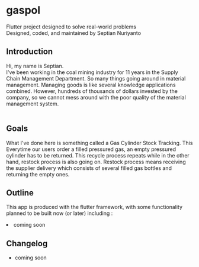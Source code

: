 # gaspol

Flutter project designed to solve real-world problems<br>
Designed, coded, and maintained by Septian Nuriyanto

## Introduction

Hi, my name is Septian.<br>
I've been working in the coal mining industry for 11 years in the Supply Chain Management Department. So many things going around in material management. Managing goods is like several knowledge applications combined. However, hundreds of thousands of dollars invested by the company, so we cannot mess around with the poor quality of the material management system.<br><br>

## Goals
What I've done here is something called a Gas Cylinder Stock Tracking. This Everytime our users order a filled pressured gas, an empty pressured cylinder has to be returned. This recycle process
repeats while in the other hand, restock process is also going on. Restock process means receiving the supplier delivery which consists of several filled gas bottles and returning the empty ones.

## Outline
This app is produced with the flutter framework, with some functionality planned to be built now (or later) including :
<li> coming soon

## Changelog

- coming soon


